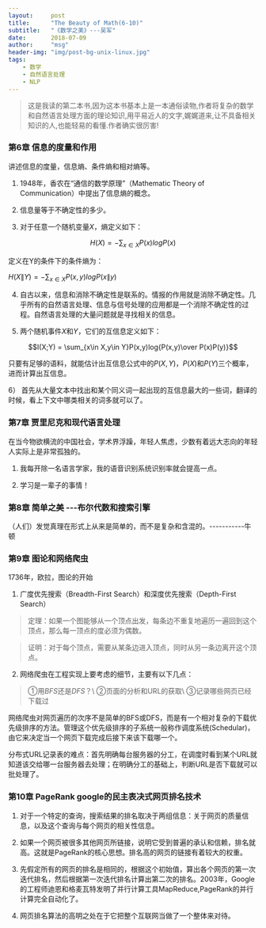 ```yaml
---
layout:     post
title:      "The Beauty of Math(6-10)"
subtitle:   "《数学之美》---吴军"
date:       2018-07-09
author:     "msg"
header-img: "img/post-bg-unix-linux.jpg"
tags:
    - 数学
    - 自然语言处理
    - NLP
---
```



> 这是我读的第二本书,因为这本书基本上是一本通俗读物,作者将复杂的数学和自然语言处理方面的理论知识,用平易近人的文字,娓娓道来,让不具备相关知识的人,也能轻易的看懂.作者确实很厉害!

### 第6章 信息的度量和作用

讲述信息的度量，信息熵、条件熵和相对熵等。

1) 1948年，香农在“通信的数学原理”（Mathematic Theory of Communication）中提出了信息熵的概念。

2) 信息量等于不确定性的多少。

3) 对于任意一个随机变量$X$，熵定义如下：

$$H(X) = -\sum_{x\in X} P(x)logP(x)$$

定义在Y的条件下的条件熵为：

$H(X\|Y) = -\sum_{x\in X}P(x,y)logP(x\|y)$

4) 自古以来，信息和消除不确定性是联系的。情报的作用就是消除不确定性。几乎所有的自然语言处理、信息与信号处理的应用都是一个消除不确定性的过程。自然语言处理的大量问题就是寻找相关的信息。

5) 两个随机事件$X$和$Y$，它们的互信息定义如下：

$$I(X;Y) = \sum_{x\in X,y\in Y}P(x,y)log{P(x,y)\over P(x)P(y)}$$

只要有足够的语料，就能估计出互信息公式中的$P(X,Y)$，$P(X)$和$P(Y)$三个概率，进而计算出互信息。

6） 首先从大量文本中找出和某个同义词一起出现的互信息最大的一些词，翻译的时候，看上下文中哪类相关的词多就可以了。


### 第7章 贾里尼克和现代语言处理

在当今物欲横流的中国社会，学术界浮躁，年轻人焦虑，少数有着远大志向的年轻人实际上是非常孤独的。

1) 我每开除一名语言学家，我的语音识别系统识别率就会提高一点。

2) 学习是一辈子的事情！

### 第8章 简单之美 ---布尔代数和搜索引擎

（人们）发觉真理在形式上从来是简单的，而不是复杂和含混的。-----------牛顿


### 第9章 图论和网络爬虫

1736年，欧拉，图论的开始

1) 广度优先搜索（Breadth-First Search）和深度优先搜索（Depth-First Search）

> 定理：如果一个图能够从一个顶点出发，每条边不重复地遍历一遍回到这个顶点，那么每一顶点的度必须为偶数。

> 证明：对于每个顶点，需要从某条边进入顶点，同时从另一条边离开这个顶点。

2) 网络爬虫在工程实现上要考虑的细节，主要有以下几点：

> ①用$BFS$还是$DFS$？\\
> ②页面的分析和URL的获取\\
> ③记录哪些网页已经下载过

网络爬虫对网页遍历的次序不是简单的BFS或DFS，而是有一个相对复杂的下载优先级排序的方法。管理这个优先级排序的子系统一般称作调度系统(Schedular)，由它来决定当一个网页下载完成后接下来该下载哪一个。

分布式URL记录表的难点：首先明确每台服务器的分工，在调度时看到某个URL就知道该交给哪一台服务器去处理；在明确分工的基础上，判断URL是否下载就可以批处理了。


### 第10章 PageRank google的民主表决式网页排名技术

1) 对于一个特定的查询，搜索结果的排名取决于两组信息：关于网页的质量信息，以及这个查询与每个网页的相关性信息。

2) 如果一个网页被很多其他网页所链接，说明它受到普遍的承认和信赖，排名就高。这就是PageRank的核心思想。排名高的网页的链接有着较大的权重。

3) 先假定所有的网页的排名是相同的，根据这个初始值，算出各个网页的第一次迭代排名，然后根据第一次迭代排名计算出第二次的排名。2003年，Google的工程师迪恩和格麦瓦特发明了并行计算工具MapReduce,PageRank的并行计算完全自动化了。

4) 网页排名算法的高明之处在于它把整个互联网当做了一个整体来对待。